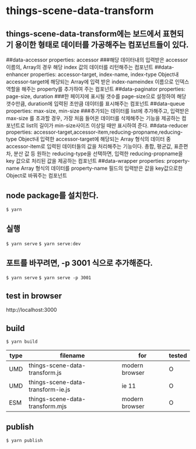 # things-scene-data-transform

## things-scene-data-transform에는 보드에서 표현되기 용이한 형태로 데이터를 가공해주는 컴포넌트들이 있다.

##data-accessor
properties: accessor ###해당 데이터내의 입력받은 accessor 이름의, Array의 경우 해당 index 값의 데이터를 리턴해주는 컴포넌트
##data-enhancer
properties: accessor-target, index-name, index-type
Object내 accessor-target에 해당되는 Array에 입력 받은 index-nameindex 이름으로 인덱스 역할을 해주는 property를 추가하여 주는 컴포넌트
##data-paginator
properties: page-size, duration ###한 페이지에 표시될 갯수를 page-size으로 설정하여 해당 갯수만큼, duration에 입력된 초만큼 데이터를 표시해주는 컴포넌트
##data-queue
properties: max-size, min-size ###추가되는 데이터를 list에 추가해주고, 입력받은 max-size 를 초과할 경우, 가장 처음 들어온 데이터를 삭제해주는 기능을 제공하는 컴포넌트로 list의 길이가 min-size사이즈 이상일 때만 표시하여 준다.
##data-reducer
properties: accessor-target,accessor-item,reducing-propname,reducing-type
Object내 입력한 accessor-target에 해당되는 Array 형식의 데이터 중 accessor-item로 입력된 데이터들의 값을 처리해주는 기능이다. 총합, 평균값, 표준편차, 분산 값 등 원하는 reducing-type을 선택하면, 입력한 reducing-propname을 key 값으로 처리된 값을 제공하는 컴포넌트
##data-wrapper
properties: property-name
Array 형식의 데이터를 property-name 필드의 입력받은 값을 key값으로한 Object로 바꿔주는 컴포넌트

## node package를 설치한다.

`$ yarn`

## 실행

`$ yarn serve`
`$ yarn serve:dev`

## 포트를 바꾸려면, -p 3001 식으로 추가해준다.

`$ yarn serve`
`$ yarn serve -p 3001`

## test in browser

http://localhost:3000

## build

`$ yarn build`

| type | filename                          | for            | tested |
| ---- | --------------------------------- | -------------- | ------ |
| UMD  | things-scene-data-transform.js    | modern browser | O      |
| UMD  | things-scene-data-transform-ie.js | ie 11          | O      |
| ESM  | things-scene-data-transform.mjs   | modern browser | O      |

## publish

`$ yarn publish`
